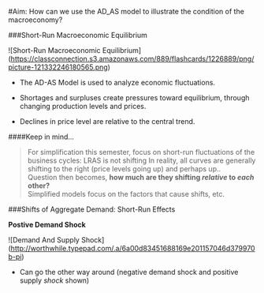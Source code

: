 #Aim: How can we use the AD_AS model to illustrate the condition of the macroeconomy?

###Short-Run Macroeconomic Equilibrium

![Short-Run Macroeconomic Equilibrium] (https://classconnection.s3.amazonaws.com/889/flashcards/1226889/png/picture-121332246180565.png)

- The AD-AS Model is used to analyze economic fluctuations.

- Shortages and surpluses create pressures toward equilibrium, through changing production levels and prices.

- Declines in price level are relative to the central trend.

####Keep in mind...

> For simplification this semester, focus on short-run fluctuations of the business cycles: LRAS is not shifting
In reality, all curves are generally shifting to the right (price levels going up) and perhaps up..  
Question then becomes, **how much are they shifting _relative_ to _each_ other?**  
Simplified models focus on the factors that cause shifts, etc.

###Shifts of Aggregate Demand: Short-Run Effects

**Postive Demand Shock**

![Demand And Supply Shock] (http://worthwhile.typepad.com/.a/6a00d83451688169e201157046d379970b-pi)

- Can go the other way around (negative demand shock and positive supply _shock_ shown)

